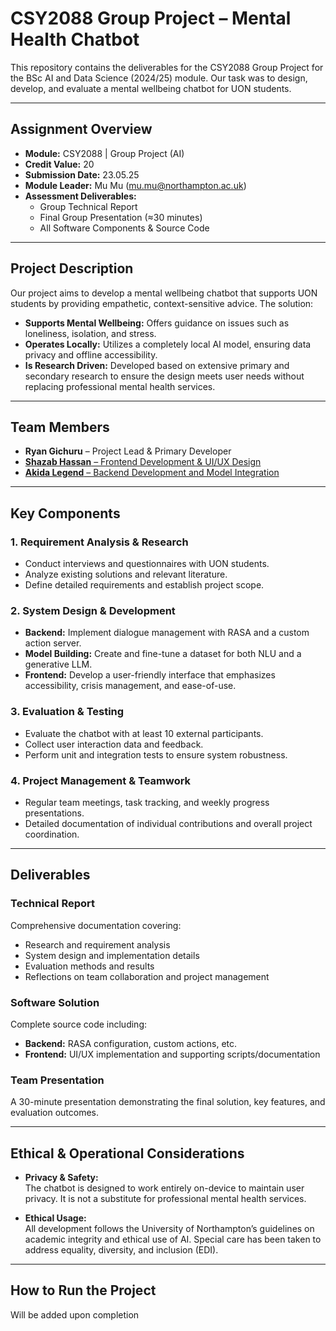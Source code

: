 # CSY2088 Group Project – Mental Health Chatbot

This repository contains the deliverables for the CSY2088 Group Project for the BSc AI and Data Science (2024/25) module. Our task was to design, develop, and evaluate a mental wellbeing chatbot for UON students.

---

## Assignment Overview

- **Module:** CSY2088 | Group Project (AI)  
- **Credit Value:** 20  
- **Submission Date:** 23.05.25  
- **Module Leader:** Mu Mu (mu.mu@northampton.ac.uk)  
- **Assessment Deliverables:**  
  - Group Technical Report  
  - Final Group Presentation (≈30 minutes)  
  - All Software Components & Source Code  

---

## Project Description

Our project aims to develop a mental wellbeing chatbot that supports UON students by providing empathetic, context-sensitive advice. The solution:

- **Supports Mental Wellbeing:** Offers guidance on issues such as loneliness, isolation, and stress.
- **Operates Locally:** Utilizes a completely local AI model, ensuring data privacy and offline accessibility.
- **Is Research Driven:** Developed based on extensive primary and secondary research to ensure the design meets user needs without replacing professional mental health services.

---

## Team Members

- **Ryan Gichuru** – Project Lead & Primary Developer  
- [**Shazab Hassan** – Frontend Development & UI/UX Design](https://github.com/shazabhassan)  
- [**Akida Legend** – Backend Development and Model Integration](https://github.com/akidalegend)
---

## Key Components

### 1. Requirement Analysis & Research
- Conduct interviews and questionnaires with UON students.
- Analyze existing solutions and relevant literature.
- Define detailed requirements and establish project scope.

### 2. System Design & Development
- **Backend:** Implement dialogue management with RASA and a custom action server.
- **Model Building:** Create and fine-tune a dataset for both NLU and a generative LLM.
- **Frontend:** Develop a user-friendly interface that emphasizes accessibility, crisis management, and ease-of-use.


### 3. Evaluation & Testing
- Evaluate the chatbot with at least 10 external participants.
- Collect user interaction data and feedback.
- Perform unit and integration tests to ensure system robustness.

### 4. Project Management & Teamwork
- Regular team meetings, task tracking, and weekly progress presentations.
- Detailed documentation of individual contributions and overall project coordination.

---

## Deliverables

### Technical Report
Comprehensive documentation covering:
- Research and requirement analysis
- System design and implementation details
- Evaluation methods and results
- Reflections on team collaboration and project management

### Software Solution
Complete source code including:
- **Backend:** RASA configuration, custom actions, etc.
- **Frontend:** UI/UX implementation and supporting scripts/documentation

### Team Presentation
A 30-minute presentation demonstrating the final solution, key features, and evaluation outcomes.

---

## Ethical & Operational Considerations

- **Privacy & Safety:**  
  The chatbot is designed to work entirely on-device to maintain user privacy. It is not a substitute for professional mental health services.

- **Ethical Usage:**  
  All development follows the University of Northampton’s guidelines on academic integrity and ethical use of AI. Special care has been taken to address equality, diversity, and inclusion (EDI).

---

## How to Run the Project
Will be added upon completion
